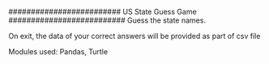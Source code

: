 ######################### US State Guess Game ##########################
Guess the state names.

On exit, the data of your correct answers will be provided as part of csv file

Modules used: Pandas, Turtle